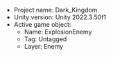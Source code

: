 <!-- UNITY CODE ASSIST INSTRUCTIONS START -->
- Project name: Dark_Kingdom
- Unity version: Unity 2022.3.50f1
- Active game object:
  - Name: ExplosionEnemy
  - Tag: Untagged
  - Layer: Enemy
<!-- UNITY CODE ASSIST INSTRUCTIONS END -->